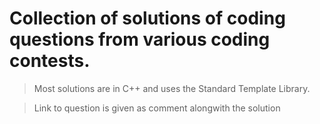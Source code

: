 # Collection of solutions of coding questions from various coding contests.
> Most solutions are in C++ and uses the Standard Template Library.

> Link to question is given as comment alongwith the solution
